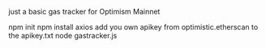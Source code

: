 just a basic gas tracker for Optimism Mainnet

npm init
npm install axios
add you own apikey from optimistic.etherscan to the apikey.txt
node gastracker.js
